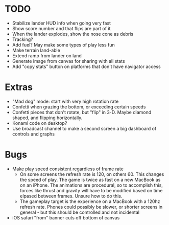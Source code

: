 # TODO

- Stabilize lander HUD info when going very fast
- Show score number and that flips are part of it
- When the lander explodes, show the nose cone as debris
- Tracking?
- Add fuel? May make some types of play less fun
- Make terrain land-able
- Extend ramp from lander on land
- Generate image from canvas for sharing with all stats
- Add "copy stats" button on platforms that don't have navigator access

# Extras

- "Mad dog" mode: start with very high rotation rate
- Confetti when grazing the bottom, or exceeding certain speeds
- Confetti pieces that don't rotate, but "flip" in 3-D. Maybe diamond shaped, and flipping horizontally.
- Konami code on desktop?
- Use broadcast channel to make a second screen a big dashboard of controls and graphs

# Bugs

- Make play speed consistent regardless of frame rate
  - On some screens the refresh rate is 120, on others 60. This changes the speed of play. The game is twice as fast on a new MacBook as on an iPhone. The animations are procedural, so to accomplish this, forces like thrust and gravity will have to be modified based on time elpased between frames. Unsure how to do this.
  - The gameplay target is the experience on a MacBook with a 120hz refresh rate. Phones could possibly be slower, or shorter screens in general - but this should be controlled and not incidental
- iOS safari "from" banner cuts off bottom of canvas
